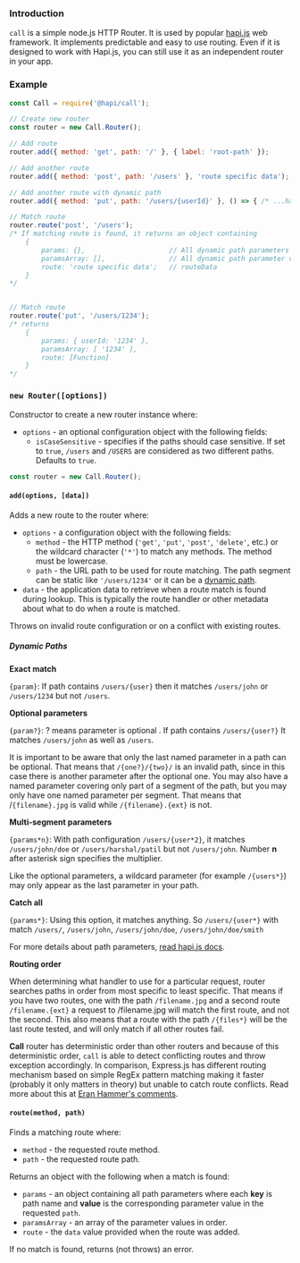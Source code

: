 ### Introduction

`call` is a simple node.js HTTP Router. It is used by popular [hapi.js](https://github.com/hapijs/hapi) web framework. It implements predictable and easy to use routing. Even if it is designed to work with Hapi.js, you can still use it as an independent router in your app.

### Example

```js
const Call = require('@hapi/call');

// Create new router
const router = new Call.Router();

// Add route
router.add({ method: 'get', path: '/' }, { label: 'root-path' });

// Add another route
router.add({ method: 'post', path: '/users' }, 'route specific data');

// Add another route with dynamic path
router.add({ method: 'put', path: '/users/{userId}' }, () => { /* ...handler... */ });

// Match route
router.route('post', '/users');
/* If matching route is found, it returns an object containing
    {
        params: {},                     // All dynamic path parameters as key/value
        paramsArray: [],                // All dynamic path parameter values in order
        route: 'route specific data';   // routeData
    }
*/


// Match route
router.route('put', '/users/1234');
/* returns
    {
        params: { userId: '1234' },
        paramsArray: [ '1234' ],
        route: [Function]
    }
*/
```

### `new Router([options])`

Constructor to create a new router instance where:
- `options` - an optional configuration object with the following fields:
    - `isCaseSensitive` - specifies if the paths should case sensitive. If set to `true`,
    `/users` and `/USERS` are considered as two different paths. Defaults to `true`.
    
```js
const router = new Call.Router();
```


#### `add(options, [data])`

Adds a new route to the router where:
- `options` - a configuration object with the following fields:
    - `method` - the HTTP method (`'get'`, `'put'`, `'post'`, `'delete'`, etc.) or the wildcard
      character (`'*'`) to match any methods. The method must be lowercase.
    - `path` - the URL path to be used for route matching. The path segment can be static like
      `'/users/1234'` or it can be a [dynamic path](#Dynamic-Paths).
- `data` - the application data to retrieve when a route match is found during lookup. This is
  typically the route handler or other metadata about what to do when a route is matched.

Throws on invalid route configuration or on a conflict with existing routes.

##### Dynamic Paths

**Exact match**

`{param}`: If path contains `/users/{user}` then it matches `/users/john` or `/users/1234` but not `/users`.


**Optional parameters**

`{param?}`: ? means parameter is optional . If path contains `/users/{user?}` It matches `/users/john` as well as `/users`.

It is important to be aware that only the last named parameter in a path can be optional. That means that `/{one?}/{two}/` is an invalid path, since in this case there is another parameter after the optional one. You may also have a named parameter covering only part of a segment of the path, but you may only have one named parameter per segment. That means that /`{filename}.jpg` is valid while `/{filename}.{ext}` is not.


**Multi-segment parameters**

`{params*n}`: With path configuration `/users/{user*2}`, it matches `/users/john/doe` or `/users/harshal/patil` but not `/users/john`. Number **n** after asterisk sign specifies the multiplier.

Like the optional parameters, a wildcard parameter (for example `/{users*}`) may only appear as the last parameter in your path.


**Catch all**

`{params*}`: Using this option, it matches anything. So `/users/{user*}` with match `/users/`, `/users/john`, `/users/john/doe`, `/users/john/doe/smith`

For more details about path parameters, [read hapi.js docs](https://github.com/hapijs/hapi/blob/master/API.md#path-parameters).


**Routing order**

When determining what handler to use for a particular request, router searches paths in order from most specific to least specific. That means if you have two routes, one with the path `/filename.jpg` and a second route `/filename.{ext}` a request to /filename.jpg will match the first route, and not the second. This also means that a route with the path `/{files*}` will be the last route tested, and will only match if all other routes fail.

**Call** router has deterministic order than other routers and because of this deterministic order, `call` is able to detect conflicting routes and throw exception accordingly. In comparison, Express.js has different routing mechanism based on simple RegEx pattern matching making it faster (probably it only matters in theory) but unable to catch route conflicts. Read more about this at [Eran Hammer's comments](https://gist.github.com/hueniverse/a3109f716bf25718ba0e).


#### `route(method, path)`

Finds a matching route where:
- `method` - the requested route method.
- `path` - the requested route path.

Returns an object with the following when a match is found:
- `params` - an object containing all path parameters where each **key** is path name and
  **value** is the corresponding parameter value in the requested `path`.
- `paramsArray` - an array of the parameter values in order.
- `route` - the `data` value provided when the route was added.

If no match is found, returns (not throws) an error.
